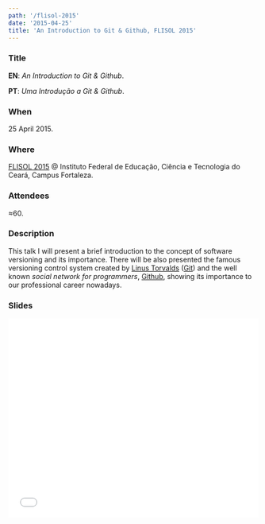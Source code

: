 ```yaml
---
path: '/flisol-2015'
date: '2015-04-25'
title: 'An Introduction to Git & Github, FLISOL 2015'
---
```


### Title

**EN**: _An Introduction to Git & Github_.

**PT**: _Uma Introdução a Git & Github_.

### When

25 April 2015.

### Where

[FLISOL 2015](http://flisolce.org/) @ Instituto Federal de Educação, Ciência e Tecnologia do Ceará, Campus Fortaleza.

### Attendees

≈60.

### Description

This talk I will present a brief introduction to the concept of software versioning and its importance. There will be also  presented the famous versioning control system created by [Linus Torvalds](https://github.com/torvalds) ([Git](https://git-scm.com/)) and the well known _social network for programmers_, [Github](https://github.com/), showing its importance to our professional career nowadays.

### Slides

<div style="left: 0; width: 100%; height: 0; position: relative; padding-bottom: 79.5798%;"><iframe src="//speakerdeck.com/player/f3388b2c63c54a12935a8abfe83d242e" style="border: 0; top: 0; left: 0; width: 100%; height: 100%; position: absolute;" allowfullscreen scrolling="no"></iframe></div>